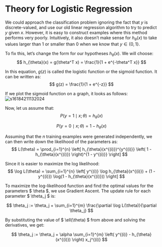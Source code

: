 # Theory for Logistic Regression

We could approach the classification problem ignoring the fact that $y$ is discrete-valued, and use our old linear regression algorithm to try to predict $y$ given $x$. However, it is easy to construct examples where this method performs very poorly. Intuitively, it also doesn’t make sense for $h_{\theta}(x)$ to take values larger than 1 or smaller than 0 when we know that $y \in \{0, 1\}$.  

To fix this, let’s change the form for our hypotheses $h_{\theta}(x)$. We will choose:
$$ h_{\theta}(x) = g(\theta^T x) = \frac{1}{1 + e^{-\theta^T x}} $$

In this equation, $g(z)$ is called the logistic function or the sigmoid function. It can be written as: 
$$ g(z) = \frac{1}{1 + e^{-z}} $$

If we plot the sigmoid function on a graph, it looks as follows:  
![s16184211132024](https://a.okmd.dev/md/6734840a9cf7c.png)

Now, let us assume that: 
$$ P(y = 1 \mid x; \theta) = h_{\theta}(x) $$

$$ P(y = 0 \mid x; \theta) = 1 - h_{\theta}(x) $$

Assuming that the $n$ training examples were generated independently, we can then write down the likelihood of the parameters as:
$$ L(\theta) = \prod_{i=1}^{n} \left[ h_{\theta}(x^{(i)})^{y^{(i)}} \left( 1 - h_{\theta}(x^{(i)}) \right)^{1 - y^{(i)}} \right] $$

Since it is easier to maximize the log likelihood:
$$ \log L(\theta) = \sum_{i=1}^{n} \left[ y^{(i)} \log h_{\theta}(x^{(i)}) + (1 - y^{(i)}) \log(1 - h_{\theta}(x^{(i)})) \right] $$

To maximize the log-likelihood function and find the optimal values for the parameters $ \theta $, we use Gradient Ascent. The update rule for each parameter $ \theta_j $ is:

$$ \theta_j := \theta_j + \sum_{i=1}^{m} \frac{\partial \log L(\theta)}{\partial \theta_j} $$

By substituting the value of $ \ell(\theta) $ from above and solving the derivatives, we get:

$$ \theta_j := \theta_j + \alpha \sum_{i=1}^{m} \left( y^{(i)} - h_{\theta}(x^{(i)}) \right) x_j^{(i)} $$

